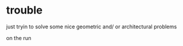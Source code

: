 trouble
=======

just tryin to solve some nice geometric and/ or architectural problems

on the run
